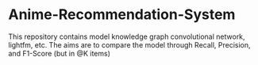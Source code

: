 # Anime-Recommendation-System
This repository contains model knowledge graph convolutional network, lightfm, etc. The aims are to compare the model through Recall, Precision, and F1-Score (but in @K items)
